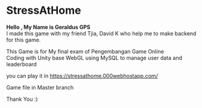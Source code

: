 # StressAtHome

**Hello , My Name is Geraldus GPS <br>**
I made this game with my friend Tjia, David K who help me to make backend for this game.

This Game is for My final exam of Pengembangan Game Online <br>
Coding with Unity base WebGL using MySQL to manage user data and leaderboard

you can play it in https://stressathome.000webhostapp.com/

Game file in Master branch

Thank You :)
